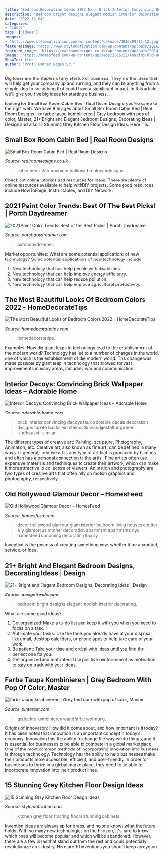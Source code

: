 ```yaml
---
title: "Bedroom Decorating Ideas 2022 Uk - Brick Interior Convincing Decoys Faux Adorable Decals Decoration Designs Tapete Backstein Steinoptik Wandgestaltung Ideen Landhausstil Similar"
description: "Bedroom bright designs elegant modish interior decorating"
date: "2022-12-04"
categories:
- "ideas"
tags: ["ideas"]
images:
- "http://www.stylemotivation.com/wp-content/uploads/2016/09/11-12.jpg"
featuredImage: "http://www.stylemotivation.com/wp-content/uploads/2016/09/11-12.jpg"
featured_image: "https://realroomdesigns.co.uk/wp-content/uploads/2014/01/Stockton-Altrincham-Boxroom-cabin-bed-1-1024x768.jpg"
image: "https://homesfeed.com/wp-content/uploads/2015/12/Amazing-Old-Hollywood-Glamour-Decor-With-Big-Crystal-Chandelier.jpg"
ShowToc: true
author: "Prof. Gunner Bogan Sr."
---
```



Big Ideas are the staples of any startup or business. They are the ideas that will help get your company up and running, and they can be anything from a simple idea to something that could have a significant impact. In this article, we'll give you five big ideas for starting a business.

	

		
looking for Small Box Room Cabin Bed | Real Room Designs you've came to the right web. We have 8 Images about Small Box Room Cabin Bed | Real Room Designs like farbe taupe kombinieren | Grey bedroom with pop of color, Master, 21+ Bright and Elegant Bedroom Designs, Decorating Ideas | Design and also 15 Stunning Grey Kitchen Floor Design Ideas. Here it is:
		
    
## Small Box Room Cabin Bed | Real Room Designs

<img loading=lazy src="https://realroomdesigns.co.uk/wp-content/uploads/2014/01/Stockton-Altrincham-Boxroom-cabin-bed-1-1024x768.jpg" onerror="this.onerror=null;this.src='https://tse2.mm.bing.net/th?id=OIP.WL5vOlg7P3VdrAAOtSuolQHaFj&amp;pid=15.1';" alt="Small Box Room Cabin Bed | Real Room Designs">

_Source: realroomdesigns.co.uk_

>cabin beds stair boxroom bulkhead realroomdesigns. 

	

Check out online tutorials and resources for ideas. There are plenty of online resources available to help withDIY projects. Some good resources include HowToForge, Instructables, and DIY Network. 

    
## 2021 Paint Color Trends: Best Of The Best Picks! | Porch Daydreamer

<img loading=lazy src="https://porchdaydreamer.com/wp-content/uploads/2020/10/2021-paint-color-trends-21-best-of-the-best-paint-colors.jpg" onerror="this.onerror=null;this.src='https://tse4.mm.bing.net/th?id=OIP.VeyVyqmx-uHklMqgl145pQHaD4&amp;pid=15.1';" alt="2021 Paint Color Trends: Best of the Best Picks! | Porch Daydreamer">

_Source: porchdaydreamer.com_

>porchdaydreamer. 

	

Market opportunities: What are some potential applications of new technology?
Some potential applications of new technology include: 
1. New technology that can help people with disabilities. 
2. New technology that can help improve energy efficiency. 
3. New technology that can help reduce pollution. 
4. New technology that can help improve agricultural productivity.

    
## The Most Beautiful Looks Of Bedroom Colors 2022 - HomeDecorateTips

<img loading=lazy src="https://homedecoratetips.com/wp-content/uploads/2020/08/Most-Beautiful-Looks-Bedroom-Colors-2022-3.jpg" onerror="this.onerror=null;this.src='https://tse4.mm.bing.net/th?id=OIP.WtJwyHkoekqKBuuod9TBPgAAAA&amp;pid=15.1';" alt="The Most Beautiful Looks of Bedroom Colors 2022 - HomeDecorateTips">

_Source: homedecoratetips.com_

>homedecoratetips. 

	

Examples: How did giant leaps in technology lead to the establishment of the modern world?
Technology has led to a number of changes in the world, one of which is the establishment of the modern world. This change was made possible by giant leap in technology that allowed for vast improvements in many areas, including war and communication.

    
## Interior Decoys: Convincing Brick Wallpaper Ideas – Adorable Home

<img loading=lazy src="https://adorable-home.com/wp-content/gallery/interior-decoys-convincing-brick-wallpaper-ideas/convincing-brick-wallpaper-ideas-5.jpg" onerror="this.onerror=null;this.src='https://tse4.mm.bing.net/th?id=OIP.C0GARBWaOdWipp4xH_VC-AHaE8&amp;pid=15.1';" alt="Interior Decoys: Convincing Brick Wallpaper Ideas – Adorable Home">

_Source: adorable-home.com_

>brick interior convincing decoys faux adorable decals decoration designs tapete backstein steinoptik wandgestaltung ideen landhausstil similar. 

	

The different types of creative art: Painting, sculpture, Photography, Animation, etc.
Creative art, also known as fine art, can be defined in many ways. In general, creative art is any type of art that is produced by humans and often has a personal connection to the artist. Fine artists often use expensive materials and techniques to create their artwork, which can make it more attractive to collectors or viewers. Animation and photography are two types of creative arts that often rely on motion graphics and photography, respectively.

    
## Old Hollywood Glamour Decor – HomesFeed

<img loading=lazy src="https://homesfeed.com/wp-content/uploads/2015/12/Amazing-Old-Hollywood-Glamour-Decor-With-Big-Crystal-Chandelier.jpg" onerror="this.onerror=null;this.src='https://tse3.mm.bing.net/th?id=OIP.pAh2YFpK8HXha87UQ7Jo2gHaE7&amp;pid=15.1';" alt="Old Hollywood Glamour Decor – HomesFeed">

_Source: homesfeed.com_

>decor hollywood glamour glam interior bedroom living houses coulter ally glamorous mother decoration apartment apartments nyc homesfeed upcoming decorating luxury. 

	

Invention is the process of creating something new, whether it be a product, service, or Idea.

    
## 21+ Bright And Elegant Bedroom Designs, Decorating Ideas | Design

<img loading=lazy src="https://images.designtrends.com/wp-content/uploads/2016/04/18082023/Modish-and-Bright-Bedroom-Design.jpg" onerror="this.onerror=null;this.src='https://tse2.mm.bing.net/th?id=OIP.fqZtJshjWolTX3OA9r5YcQHaE8&amp;pid=15.1';" alt="21+ Bright and Elegant Bedroom Designs, Decorating Ideas | Design">

_Source: designtrends.com_

>bedroom bright designs elegant modish interior decorating. 

	

What are some good ideas?
1. Get organized: Make a to-do list and keep it with you when you need to focus on a task.
2. Automate your tasks: Use the tools you already have at your disposal like email, desktop calendars, or phone apps to help take care of your work.
3. Be patient: Take your time and ordeal with ideas until you find the perfect one for you.
4. Get organized and motivated: Use positive reinforcement as motivation to stay on track with your ideas.

    
## Farbe Taupe Kombinieren | Grey Bedroom With Pop Of Color, Master

<img loading=lazy src="https://i.pinimg.com/736x/74/cc/8a/74cc8a26507eb72d9ae8d3cfcacf79e0.jpg" onerror="this.onerror=null;this.src='https://tse2.mm.bing.net/th?id=OIP.U9xyj900HA-SSQs90uqT7AHaJ3&amp;pid=15.1';" alt="farbe taupe kombinieren | Grey bedroom with pop of color, Master">

_Source: pinterest.com_

>gedeckte kombinieren wandfarbe wohnung. 

	

Origins of innovation: How did it come about, and how important is it today?
It has been noted that innovation is an important concept in today’s economy. Innovation has the ability to change the way we do things, and it is essential for businesses to be able to compete in a global marketplace. One of the most common methods of incorporating innovation into business is through technology. Technology has the ability to help businesses make their products more accessible, efficient, and user-friendly. In order for businesses to thrive in a global marketplace, they need to be able to incorporate innovation into their product lines.

    
## 15 Stunning Grey Kitchen Floor Design Ideas

<img loading=lazy src="http://www.stylemotivation.com/wp-content/uploads/2016/09/11-12.jpg" onerror="this.onerror=null;this.src='https://tse1.mm.bing.net/th?id=OIP.gZVyKUwOINo8lGBDQpW-fQHaJ4&amp;pid=15.1';" alt="15 Stunning Grey Kitchen Floor Design Ideas">

_Source: stylemotivation.com_

>kitchen grey floor flooring floors stunning cabinets. 

	

Invention ideas are always up for grabs, and no one knows what the future holds. With so many new technologies on the horizon, it's hard to know which ones will become popular and which will be abandoned. However, there are a few ideas that stand out from the rest and could potentially revolutionize an industry. Here are 10 inventions you should keep an eye on.

